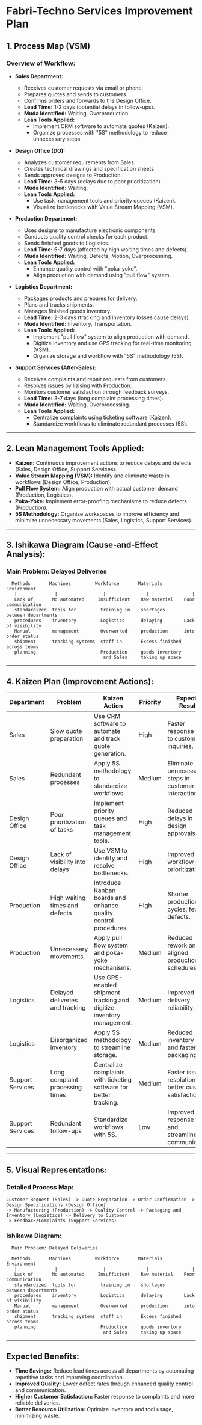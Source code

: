 # Fabri-Techno Services Improvement Plan

## 1. Process Map (VSM)

### Overview of Workflow:
- **Sales Department:**
  - Receives customer requests via email or phone.
  - Prepares quotes and sends to customers.
  - Confirms orders and forwards to the Design Office.
  - **Lead Time:** 1-2 days (potential delays in follow-ups).
  - **Muda Identified:** Waiting, Overproduction.
  - **Lean Tools Applied:**
    - Implement CRM software to automate quotes (Kaizen).
    - Organize processes with "5S" methodology to reduce unnecessary steps.

- **Design Office (DO):**
  - Analyzes customer requirements from Sales.
  - Creates technical drawings and specification sheets.
  - Sends approved designs to Production.
  - **Lead Time:** 3-5 days (delays due to poor prioritization).
  - **Muda Identified:** Waiting.
  - **Lean Tools Applied:**
    - Use task management tools and priority queues (Kaizen).
    - Visualize bottlenecks with Value Stream Mapping (VSM).

- **Production Department:**
  - Uses designs to manufacture electronic components.
  - Conducts quality control checks for each product.
  - Sends finished goods to Logistics.
  - **Lead Time:** 5-7 days (affected by high waiting times and defects).
  - **Muda Identified:** Waiting, Defects, Motion, Overprocessing.
  - **Lean Tools Applied:**
    - Enhance quality control with "poka-yoke".
    - Align production with demand using "pull flow" system.

- **Logistics Department:**
  - Packages products and prepares for delivery.
  - Plans and tracks shipments.
  - Manages finished goods inventory.
  - **Lead Time:** 2-3 days (tracking and inventory losses cause delays).
  - **Muda Identified:** Inventory, Transportation.
  - **Lean Tools Applied:**
    - Implement "pull flow" system to align production with demand.
    - Digitize inventory and use GPS tracking for real-time monitoring (VSM).
    - Organize storage and workflow with "5S" methodology (5S). 

- **Support Services (After-Sales):**
  - Receives complaints and repair requests from customers.
  - Resolves issues by liaising with Production.
  - Monitors customer satisfaction through feedback surveys.
  - **Lead Time:** 3-7 days (long complaint processing times).
  - **Muda Identified:** Waiting, Overprocessing.
  - **Lean Tools Applied:**
    - Centralize complaints using ticketing software (Kaizen).
    - Standardize workflows to eliminate redundant processes (5S).

---

## 2. Lean Management Tools Applied:

- **Kaizen:** Continuous improvement actions to reduce delays and defects (Sales, Design Office, Support Services).
- **Value Stream Mapping (VSM):** Identify and eliminate waste in workflows (Design Office, Production).
- **Pull Flow System:** Align production with actual customer demand (Production, Logistics).
- **Poka-Yoke:** Implement error-proofing mechanisms to reduce defects (Production).
- **5S Methodology:** Organize workspaces to improve efficiency and minimize unnecessary movements (Sales, Logistics, Support Services).

---

## 3. Ishikawa Diagram (Cause-and-Effect Analysis):

### Main Problem: Delayed Deliveries

```plaintext
  Methods       Machines         Workforce       Materials       Environment
   |              |                 |               |                |
   Lack of       No automated     Insufficient    Raw material    Poor communication
   standardized  tools for         training in    shortages       between departments
   procedures    inventory         Logistics      delaying        Lack of visibility
   Manual        management        Overworked     production      into order status
   shipment      tracking systems  staff in       Excess finished across teams
   planning                        Production     goods inventory
                                    and Sales     taking up space
```

---

## 4. Kaizen Plan (Improvement Actions):

| **Department**    | **Problem**                     | **Kaizen Action**                                               | **Priority** | **Expected Results**                                          |
|--------------------|---------------------------------|-----------------------------------------------------------------|--------------|--------------------------------------------------------------|
| Sales             | Slow quote preparation          | Use CRM software to automate and track quote generation.        | High         | Faster response time to customer inquiries.                  |
| Sales             | Redundant processes             | Apply 5S methodology to standardize workflows.                  | Medium       | Eliminate unnecessary steps in customer interactions.         |
| Design Office     | Poor prioritization of tasks    | Implement priority queues and task management tools.            | High         | Reduced delays in design approvals.                          |
| Design Office     | Lack of visibility into delays  | Use VSM to identify and resolve bottlenecks.                    | High         | Improved workflow and prioritization.                        |
| Production        | High waiting times and defects  | Introduce Kanban boards and enhance quality control procedures. | High         | Shorter production cycles; fewer defects.                    |
| Production        | Unnecessary movements           | Apply pull flow system and poka-yoke mechanisms.                | Medium       | Reduced rework and aligned production schedules.             |
| Logistics         | Delayed deliveries and tracking | Use GPS-enabled shipment tracking and digitize inventory management. | Medium      | Improved delivery reliability.                               |
| Logistics         | Disorganized inventory          | Apply 5S methodology to streamline storage.                     | Medium       | Reduced inventory loss and faster packaging.                 |
| Support Services  | Long complaint processing times | Centralize complaints with ticketing software for better tracking. | Medium      | Faster issue resolution and better customer satisfaction.    |
| Support Services  | Redundant follow-ups            | Standardize workflows with 5S.                                  | Low          | Improved response times and streamlined communication.        |

---

## 5. Visual Representations:

### Detailed Process Map:

```plaintext
Customer Request (Sales) -> Quote Preparation -> Order Confirmation -> Design Specifications (Design Office)
-> Manufacturing (Production) -> Quality Control -> Packaging and Inventory (Logistics) -> Delivery to Customer
-> Feedback/Complaints (Support Services)
```

### Ishikawa Diagram:

```plaintext
  Main Problem: Delayed Deliveries

  Methods       Machines         Workforce       Materials       Environment
   |              |                 |               |                |
   Lack of       No automated     Insufficient    Raw material    Poor communication
   standardized  tools for         training in    shortages       between departments
   procedures    inventory         Logistics      delaying        Lack of visibility
   Manual        management        Overworked     production      into order status
   shipment      tracking systems  staff in       Excess finished across teams
   planning                        Production     goods inventory
                                    and Sales     taking up space
```

---

## Expected Benefits:

- **Time Savings:** Reduce lead times across all departments by automating repetitive tasks and improving coordination.
- **Improved Quality:** Lower defect rates through enhanced quality control and communication.
- **Higher Customer Satisfaction:** Faster response to complaints and more reliable deliveries.
- **Better Resource Utilization:** Optimize inventory and tool usage, minimizing waste.